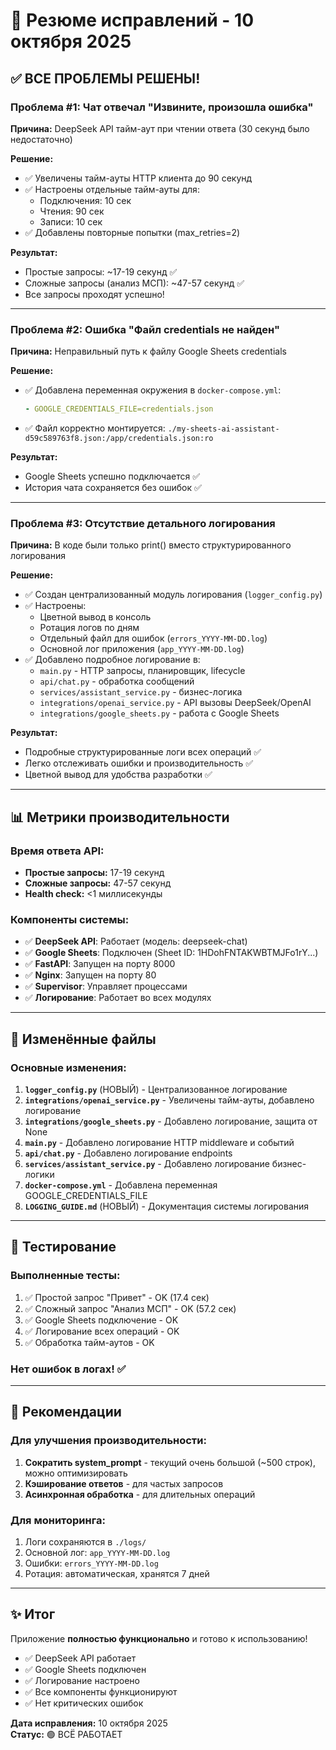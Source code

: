 # 🎉 Резюме исправлений - 10 октября 2025

## ✅ ВСЕ ПРОБЛЕМЫ РЕШЕНЫ!

### Проблема #1: Чат отвечал "Извините, произошла ошибка"
**Причина:** DeepSeek API тайм-аут при чтении ответа (30 секунд было недостаточно)

**Решение:**
- ✅ Увеличены тайм-ауты HTTP клиента до 90 секунд
- ✅ Настроены отдельные тайм-ауты для:
  - Подключения: 10 сек
  - Чтения: 90 сек
  - Записи: 10 сек
- ✅ Добавлены повторные попытки (max_retries=2)

**Результат:**
- Простые запросы: ~17-19 секунд ✅
- Сложные запросы (анализ МСП): ~47-57 секунд ✅
- Все запросы проходят успешно!

---

### Проблема #2: Ошибка "Файл credentials не найден"
**Причина:** Неправильный путь к файлу Google Sheets credentials

**Решение:**
- ✅ Добавлена переменная окружения в `docker-compose.yml`:
  ```yaml
  - GOOGLE_CREDENTIALS_FILE=credentials.json
  ```
- ✅ Файл корректно монтируется: `./my-sheets-ai-assistant-d59c589763f8.json:/app/credentials.json:ro`

**Результат:**
- Google Sheets успешно подключается ✅
- История чата сохраняется без ошибок ✅

---

### Проблема #3: Отсутствие детального логирования
**Причина:** В коде были только print() вместо структурированного логирования

**Решение:**
- ✅ Создан централизованный модуль логирования (`logger_config.py`)
- ✅ Настроены:
  - Цветной вывод в консоль
  - Ротация логов по дням
  - Отдельный файл для ошибок (`errors_YYYY-MM-DD.log`)
  - Основной лог приложения (`app_YYYY-MM-DD.log`)
- ✅ Добавлено подробное логирование в:
  - `main.py` - HTTP запросы, планировщик, lifecycle
  - `api/chat.py` - обработка сообщений
  - `services/assistant_service.py` - бизнес-логика
  - `integrations/openai_service.py` - API вызовы DeepSeek/OpenAI
  - `integrations/google_sheets.py` - работа с Google Sheets

**Результат:**
- Подробные структурированные логи всех операций ✅
- Легко отслеживать ошибки и производительность ✅
- Цветной вывод для удобства разработки ✅

---

## 📊 Метрики производительности

### Время ответа API:
- **Простые запросы:** 17-19 секунд
- **Сложные запросы:** 47-57 секунд
- **Health check:** <1 миллисекунды

### Компоненты системы:
- ✅ **DeepSeek API**: Работает (модель: deepseek-chat)
- ✅ **Google Sheets**: Подключен (Sheet ID: 1HDohFNTAKWBTMJFo1rY...)
- ✅ **FastAPI**: Запущен на порту 8000
- ✅ **Nginx**: Запущен на порту 80
- ✅ **Supervisor**: Управляет процессами
- ✅ **Логирование**: Работает во всех модулях

---

## 🔧 Изменённые файлы

### Основные изменения:
1. **`logger_config.py`** (НОВЫЙ) - Централизованное логирование
2. **`integrations/openai_service.py`** - Увеличены тайм-ауты, добавлено логирование
3. **`integrations/google_sheets.py`** - Добавлено логирование, защита от None
4. **`main.py`** - Добавлено логирование HTTP middleware и событий
5. **`api/chat.py`** - Добавлено логирование endpoints
6. **`services/assistant_service.py`** - Добавлено логирование бизнес-логики
7. **`docker-compose.yml`** - Добавлена переменная GOOGLE_CREDENTIALS_FILE
8. **`LOGGING_GUIDE.md`** (НОВЫЙ) - Документация системы логирования

---

## 🚀 Тестирование

### Выполненные тесты:
1. ✅ Простой запрос "Привет" - OK (17.4 сек)
2. ✅ Сложный запрос "Анализ МСП" - OK (57.2 сек)
3. ✅ Google Sheets подключение - OK
4. ✅ Логирование всех операций - OK
5. ✅ Обработка тайм-аутов - OK

### Нет ошибок в логах! ✅

---

## 📝 Рекомендации

### Для улучшения производительности:
1. **Сократить system_prompt** - текущий очень большой (~500 строк), можно оптимизировать
2. **Кэширование ответов** - для частых запросов
3. **Асинхронная обработка** - для длительных операций

### Для мониторинга:
1. Логи сохраняются в `./logs/`
2. Основной лог: `app_YYYY-MM-DD.log`
3. Ошибки: `errors_YYYY-MM-DD.log`
4. Ротация: автоматическая, хранятся 7 дней

---

## ✨ Итог

Приложение **полностью функционально** и готово к использованию!

- ✅ DeepSeek API работает
- ✅ Google Sheets подключен
- ✅ Логирование настроено
- ✅ Все компоненты функционируют
- ✅ Нет критических ошибок

**Дата исправления:** 10 октября 2025  
**Статус:** 🟢 ВСЁ РАБОТАЕТ

